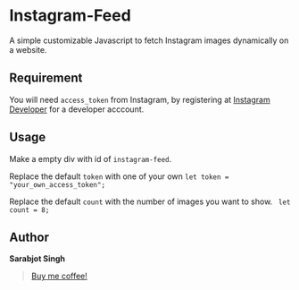 # Instagram-Feed
A simple customizable Javascript to fetch Instagram images dynamically on a website.

## Requirement
You will need `access_token` from Instagram, by registering at [Instagram Developer](http://instagram.com/developer/register/) for a developer acccount.

## Usage 

Make a empty div with id of `instagram-feed`. 

Replace the default `token` with one of your own
`let token = "your_own_access_token";`

Replace the default `count` with the number of images you want to show.
` let count = 8;`

## Author
**Sarabjot Singh**

> [Buy me coffee!](https://paypal.me/sarabjottt)
